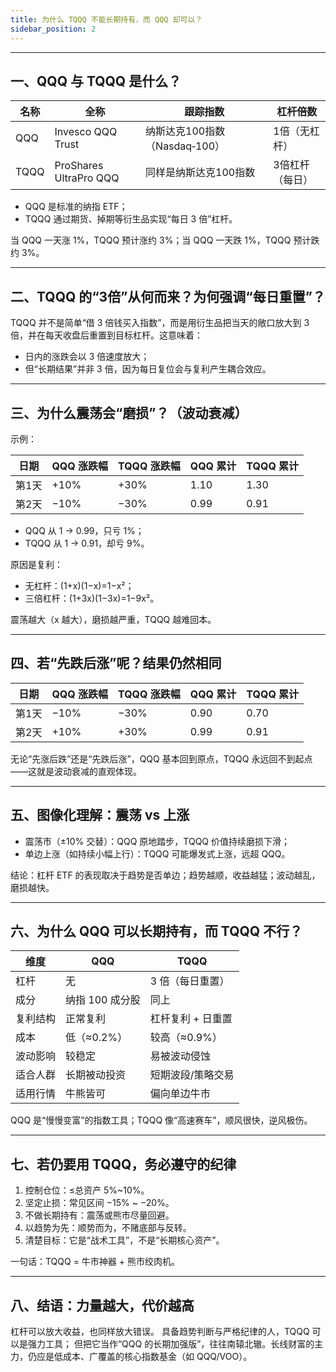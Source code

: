 ```yaml
---
title: 为什么 TQQQ 不能长期持有，而 QQQ 却可以？
sidebar_position: 2
---
```




---

## 一、QQQ 与 TQQQ 是什么？

| 名称 | 全称 | 跟踪指数 | 杠杆倍数 |
| --- | --- | --- | --- |
| QQQ | Invesco QQQ Trust | 纳斯达克100指数（Nasdaq‑100） | 1倍（无杠杆） |
| TQQQ | ProShares UltraPro QQQ | 同样是纳斯达克100指数 | 3倍杠杆（每日） |

- QQQ 是标准的纳指 ETF；
- TQQQ 通过期货、掉期等衍生品实现“每日 3 倍”杠杆。

当 QQQ 一天涨 1%，TQQQ 预计涨约 3%；当 QQQ 一天跌 1%，TQQQ 预计跌约 3%。

---

## 二、TQQQ 的“3倍”从何而来？为何强调“每日重置”？

TQQQ 并不是简单“借 3 倍钱买入指数”，而是用衍生品把当天的敞口放大到 3 倍，并在每天收盘后重置到目标杠杆。这意味着：

- 日内的涨跌会以 3 倍速度放大；
- 但“长期结果”并非 3 倍，因为每日复位会与复利产生耦合效应。

---

## 三、为什么震荡会“磨损”？（波动衰减）

示例：

| 日期 | QQQ 涨跌幅 | TQQQ 涨跌幅 | QQQ 累计 | TQQQ 累计 |
| --- | --- | --- | --- | --- |
| 第1天 | +10% | +30% | 1.10 | 1.30 |
| 第2天 | −10% | −30% | 0.99 | 0.91 |

- QQQ 从 1 → 0.99，只亏 1%；
- TQQQ 从 1 → 0.91，却亏 9%。

原因是复利：

- 无杠杆：(1+x)(1−x)=1−x²；
- 三倍杠杆：(1+3x)(1−3x)=1−9x²。

震荡越大（x 越大），磨损越严重，TQQQ 越难回本。

---

## 四、若“先跌后涨”呢？结果仍然相同

| 日期 | QQQ 涨跌幅 | TQQQ 涨跌幅 | QQQ 累计 | TQQQ 累计 |
| --- | --- | --- | --- | --- |
| 第1天 | −10% | −30% | 0.90 | 0.70 |
| 第2天 | +10% | +30% | 0.99 | 0.91 |

无论“先涨后跌”还是“先跌后涨”，QQQ 基本回到原点，TQQQ 永远回不到起点——这就是波动衰减的直观体现。

---

## 五、图像化理解：震荡 vs 上涨

- 震荡市（±10% 交替）：QQQ 原地踏步，TQQQ 价值持续磨损下滑；
- 单边上涨（如持续小幅上行）：TQQQ 可能爆发式上涨，远超 QQQ。

结论：杠杆 ETF 的表现取决于趋势是否单边；趋势越顺，收益越猛；波动越乱，磨损越快。

---

## 六、为什么 QQQ 可以长期持有，而 TQQQ 不行？

| 维度 | QQQ | TQQQ |
| --- | --- | --- |
| 杠杆 | 无 | 3 倍（每日重置） |
| 成分 | 纳指 100 成分股 | 同上 |
| 复利结构 | 正常复利 | 杠杆复利 + 日重置 |
| 成本 | 低（≈0.2%） | 较高（≈0.9%） |
| 波动影响 | 较稳定 | 易被波动侵蚀 |
| 适合人群 | 长期被动投资 | 短期波段/策略交易 |
| 适用行情 | 牛熊皆可 | 偏向单边牛市 |

QQQ 是“慢慢变富”的指数工具；TQQQ 像“高速赛车”，顺风很快，逆风极伤。

---

## 七、若仍要用 TQQQ，务必遵守的纪律

1. 控制仓位：≤总资产 5%~10%。
2. 坚定止损：常见区间 −15% ~ −20%。
3. 不做长期持有：震荡或熊市尽量回避。
4. 以趋势为先：顺势而为，不赌底部与反转。
5. 清楚目标：它是“战术工具”，不是“长期核心资产”。

一句话：TQQQ = 牛市神器 + 熊市绞肉机。

---

## 八、结语：力量越大，代价越高

杠杆可以放大收益，也同样放大错误。
具备趋势判断与严格纪律的人，TQQQ 可以是强力工具；
但把它当作“QQQ 的长期加强版”，往往南辕北辙。长线财富的主力，仍应是低成本、广覆盖的核心指数基金（如 QQQ/VOO）。


